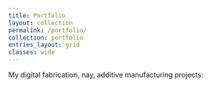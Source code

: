 ```yaml
---
title: Portfolio
layout: collection
permalink: /portfolio/
collection: portfolio
entries_layout: grid
classes: wide
---
```


My digital fabrication, nay, additive manufacturing projects:
